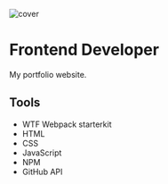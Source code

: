 ![cover](https://Damianbaba.github.io/damian.github.io/FD.png)

# Frontend Developer

My portfolio website.

## Tools

- WTF Webpack starterkit
- HTML
- CSS
- JavaScript
- NPM
- GitHub API
